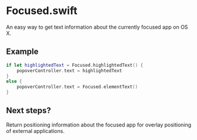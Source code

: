 # Focused.swift

An easy way to get text information about the currently focused app on OS X.

## Example

```Swift
if let highlightedText = Focused.highlightedText() {
    popoverController.text = highlightedText
}
else {
    popoverController.text = Focused.elementText()
}
```

## Next steps?

Return positioning information about the focused app for overlay positioning of external applications.
